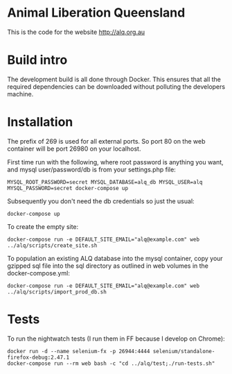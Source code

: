 Animal Liberation Queensland
============================

This is the code for the website http://alq.org.au


# Build intro

The development build is all done through Docker.  This ensures that all the required dependencies can be downloaded without polluting the developers machine.


# Installation

The prefix of 269 is used for all external ports.  So port 80 on the web container will be port 26980 on your localhost.

First time run with the following, where root password is anything you want, and mysql user/password/db is from your settings.php file:

    MYSQL_ROOT_PASSWORD=secret MYSQL_DATABASE=alq_db MYSQL_USER=alq MYSQL_PASSWORD=secret docker-compose up

Subsequently you don't need the db credentials so just the usual:

    docker-compose up

To create the empty site:

    docker-compose run -e DEFAULT_SITE_EMAIL="alq@example.com" web ../alq/scripts/create_site.sh

To population an existing ALQ database into the mysql container, copy your gzipped sql file into the sql directory as outlined in web volumes in the docker-compose.yml:

    docker-compose run -e DEFAULT_SITE_EMAIL="alq@example.com" web ../alq/scripts/import_prod_db.sh

# Tests

To run the nightwatch tests (I run them in FF because I develop on Chrome):

    docker run -d --name selenium-fx -p 26944:4444 selenium/standalone-firefox-debug:2.47.1
    docker-compose run --rm web bash -c "cd ../alq/test;./run-tests.sh"

